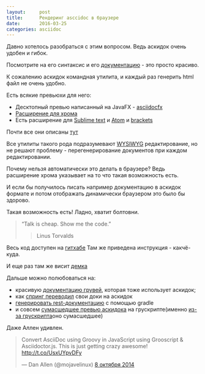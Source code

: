 ```yaml
---
layout:     post
title:      Рендеринг asccidoc в браузере
date:       2016-03-25
categories: asciidoc
---
```


Давно хотелось разобраться с этим вопросом. Ведь аскидок очень удобен и гибок. 

Посмотрите на его синтаксис и его [документацию](http://asciidoctor.org/docs/asciidoc-syntax-quick-reference/) - это просто красиво.


К сожалению аскидок командная утилита, и каждый раз генерить html файл не очень удобно.

Есть всякие превьюхи для него:

- Десктопный превью написанный на JavaFX - [asciidocfx](http://www.asciidocfx.com/)
- [Расширение для хрома](https://chrome.google.com/webstore/detail/asciidoctorjs-live-previe/iaalpfgpbocpdfblpnhhgllgbdbchmia)
- Есть расширение для [Sublime text](https://github.com/SublimeText/AsciiDoc) и [Atom](https://github.com/asciidoctor/atom-asciidoc-preview) и  [brackets](https://github.com/asciidoctor/brackets-asciidoc-preview)

Почти все они описаны [тут](http://asciidoctor.org/docs/editing-asciidoc-with-live-preview/)

Все утилиты такого рода подразумевают [WYSIWYG](https://ru.wikipedia.org/wiki/WYSIWYG) редактирование, но не решают проблему - перегенерирование документов при каждом редактировании.

Почему нельзя автоматически это делать в браузере? Ведь расширение хрома указывает на то что такая возможность есть.

И если бы получилось писать например документацию в аскидок формате и потом отображать динамически браузером это было бы здорово.

Такая возможность есть! Ладно, хватит болтовни.

> “Talk is cheap. Show me the code.”  
>>  Linus Torvalds

Весь код доступен на [гитхабе](https://github.com/volyx/asciidocjs-project) Там же приведена инструкция - какчё-куда.

И еще раз там же висит [демка](http://volyx.github.io/asciidocjs-project/)

Дальше можно полюбоваться на:

- красивую [документацию грувей](http://groovy-lang.org/operators.html), которая тоже использует аскидок;
- как [спринг переводил](https://spring.io/blog/2013/12/13/spring-s-getting-started-guides-migrated-to-asciidoctor) свои доки на аскидок
- [генерировать rest-документацию](http://blog.ninja-squad.com/2014/02/25/rest-api-doc-with-asciidoctor-and-gradle/) с помощью gradle 
- и совсем [сумасшедшее превью аскидока](http://grooscript.org/demo/asciidoctor.html) на грускрипте(именно [из-за грускрипта](http://grooscript.org/)оно сумасшедшее) 

Даже Аллен удивлен.

<blockquote class="twitter-tweet" lang="ru"><p lang="en" dir="ltr">Convert AsciiDoc using Groovy in JavaScript using Grooscript &amp; Asciidoctor.js. This is just getting crazy awesome! <a href="http://t.co/UsxUYpvDFy">http://t.co/UsxUYpvDFy</a></p>&mdash; Dan Allen (@mojavelinux) <a href="https://twitter.com/mojavelinux/status/519789486872334337">8 октября 2014</a></blockquote>
<script async src="//platform.twitter.com/widgets.js" charset="utf-8"></script>


